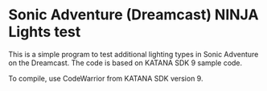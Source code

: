 # Sonic Adventure (Dreamcast) NINJA Lights test

This is a simple program to test additional lighting types in Sonic Adventure on the Dreamcast. The code is based on KATANA SDK 9 sample code.

To compile, use CodeWarrior from KATANA SDK version 9.